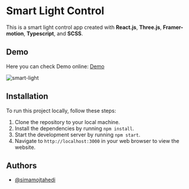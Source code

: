 
# Smart Light Control

This is a smart light control app created with **React.js**, **Three.js**, **Framer-motion**, **Typescript**, and **SCSS**.





## Demo

Here you can check Demo online: 
[Demo](https://smart-light-control.netlify.app/)

![smart-light](https://github.com/simamojtahedi/smart-light-control/assets/64223524/44bad012-da0c-4e48-aebd-19492edd4cd4)

## Installation
To run this project locally, follow these steps:

1. Clone the repository to your local machine.
2. Install the dependencies by running  ```npm install```.
3. Start the development server by running ```npm start```.
4. Navigate to ```http://localhost:3000``` in your web browser to view the website.
## Authors

- [@simamojtahedi](https://github.com/simamojtahedi)

